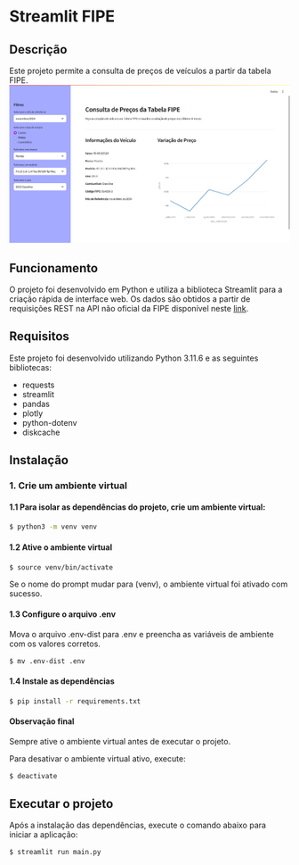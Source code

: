 # Streamlit FIPE

## Descrição

Este projeto permite a consulta de preços de veículos a partir da tabela FIPE.
![Ferramenta em execução](data/app.jpg)

## Funcionamento

O projeto foi desenvolvido em Python e utiliza a biblioteca Streamlit para a criação rápida de interface web. 
Os dados são obtidos a partir de requisições REST na API não oficial da FIPE disponível neste [link](https://deividfortuna.github.io/fipe/v2/).

## Requisitos

Este projeto foi desenvolvido utilizando Python 3.11.6 e as seguintes bibliotecas:

- requests
- streamlit
- pandas
- plotly
- python-dotenv
- diskcache

## Instalação

### 1. Crie um ambiente virtual

#### 1.1 Para isolar as dependências do projeto, crie um ambiente virtual:

```bash
$ python3 -m venv venv
```

#### 1.2 Ative o ambiente virtual

```bash
$ source venv/bin/activate
```

Se o nome do prompt mudar para (venv), o ambiente virtual foi ativado com sucesso.

#### 1.3 Configure o arquivo .env

Mova o arquivo .env-dist para .env e preencha as variáveis de ambiente com os valores corretos.

```bash
$ mv .env-dist .env
```

#### 1.4 Instale as dependências

```bash
$ pip install -r requirements.txt
```

#### Observação final

Sempre ative o ambiente virtual antes de executar o projeto.

Para desativar o ambiente virtual ativo, execute:

```bash
$ deactivate
```

## Executar o projeto

Após a instalação das dependências, execute o comando abaixo para iniciar a aplicação:

```bash
$ streamlit run main.py
```
